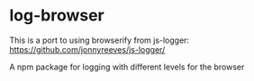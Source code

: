 log-browser
===========

This is a port to using browserify from js-logger: https://github.com/jonnyreeves/js-logger/

A npm package for logging with different levels for the browser
